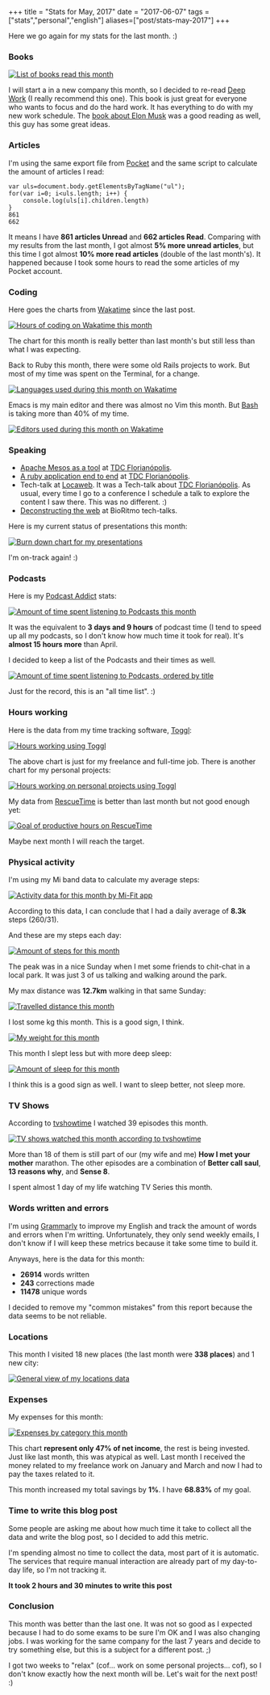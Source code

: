 +++
title = "Stats for May, 2017"
date = "2017-06-07"
tags = ["stats","personal","english"]
aliases=["post/stats-may-2017"]
+++

Here we go again for my stats for the last month. :)

### Books

[![List of books read this month](/images/stats/2017/may/goodreads.png "List of books read this month")](https://www.goodreads.com/pothix "")

I will start a in a new company this month, so I decided to
re-read [Deep Work](http://amzn.to/2sNBJQs) (I really recommend this
one). This book is just great for everyone who wants to focus and do
the hard work. It has everything to do with my new work
schedule. The [book about Elon Musk](http://amzn.to/2r1nCG0) was a
good reading as well, this guy has some great ideas.

### Articles

I'm using the same export file from [Pocket](https://getpocket.com) and the same script to calculate the amount of articles I read:

```
var uls=document.body.getElementsByTagName("ul");
for(var i=0; i<uls.length; i++) {
    console.log(uls[i].children.length)
}
861
662
```

It means I have **861 articles Unread** and **662 articles
Read**. Comparing with my results from the last month, I got almost
**5% more unread articles**, but this time I got almost **10% more
read articles** (double of the last month's). It happened
because I took some hours to read the some articles of my Pocket
account.

### Coding

Here goes the charts from [Wakatime](https://wakatime.com/i/PotHix)
since the last post.

[![Hours of coding on Wakatime this month](/images/stats/2017/may/wakatime-coding.png "Hours of coding on Wakatime this month")](https://wakatime.com/@PotHix "")

The chart for this month is really better than last month's but still
less than what I was expecting.

Back to Ruby this month, there were some old Rails projects to work. But most of my time was spent on the Terminal, for a change.

[![Languages used during this month on Wakatime](/images/stats/2017/may/wakatime-languages.png "Languages used during this month on Wakatime")](https://wakatime.com/@PotHix "")

Emacs is my main editor and there was almost no Vim this
month. But [Bash](https://github.com/irondoge/bash-wakatime) is taking
more than 40% of my time.

[![Editors used during this month on Wakatime](/images/stats/2017/may/wakatime-editors.png "Editors used during this month on Wakatime")](https://wakatime.com/@PotHix "")

### Speaking

+ [Apache Mesos as a tool](https://www.eventials.com/Globalcode/quarta-a-tarde-tdconline-floripa-2017-stadium/) at [TDC Florianópolis](http://www.thedevelopersconference.com.br/tdc/2017/florianopolis/trilhas).
+ [A ruby application end to end](https://www.eventials.com/Globalcode/sabado-a-tarde-tdconline-floripa-2017-stadium/) at [TDC Florianópolis](http://www.thedevelopersconference.com.br/tdc/2017/florianopolis/trilhas).
+ Tech-talk at [Locaweb](https://locaweb.com.br). It was a Tech-talk about [TDC Florianópolis](http://www.thedevelopersconference.com.br/tdc/2017/florianopolis/trilhas). As usual, every time I go to a conference I schedule a talk to explore the content I saw there. This was no different. :)
+ [Deconstructing the web](http://cege.la/OSc9Yb) at BioRitmo tech-talks.

Here is my current status of presentations this month:

[![Burn down chart for my presentations](/images/stats/2017/may/presentations.png "Burn down chart for my presentations")](/images/stats/2017/may/presentations.png "")

I'm on-track again! :)

### Podcasts

Here is
my
[Podcast Addict](https://play.google.com/store/apps/details?id=com.bambuna.podcastaddict&hl=en) stats:

[![Amount of time spent listening to Podcasts this month](/images/stats/2017/may/podcasts.jpg "Amount of time spent listening to Podcasts this month")](/images/stats/2017/may/podcasts.jpg)

It was the equivalent to **3 days and 9 hours** of podcast time (I tend
to speed up all my podcasts, so I don't know how much time it took for
real). It's **almost 15 hours more** than April.

I decided to keep a list of the Podcasts and their times as well.

[![Amount of time spent listening to Podcasts, ordered by title](/images/stats/2017/may/podcast_titles.jpg "Amount of time spent listening to Podcasts, ordered by title")](/images/stats/2017/may/podcast_titles.jpg)

Just for the record, this is an "all time list". :)

### Hours working

Here is the data from my time tracking
software, [Toggl](https://toggl.com):

[![Hours working using Toggl](/images/stats/2017/may/toggl-time-working.png "Hours working using Toggl")](/images/stats/2017/may/toggl-time-working.png "")

The above chart is just for my freelance and full-time job. There is
another chart for my personal projects:

[![Hours working on personal projects using Toggl](/images/stats/2017/may/toggl-time-personal-projects.png "Hours working on personal projects using Toggl")](/images/stats/2017/may/toggl-time-personal-projects.png "")

My data from [RescueTime](https://www.rescuetime.com/ref/1403570) is better than last month but not good enough yet:

[![Goal of productive hours on RescueTime](/images/stats/2017/may/rescuetime-productivetime.png "Goal of productive hours on RescueTime")](/images/stats/2017/may/rescuetime-productivetime.png "")

Maybe next month I will reach the target.

### Physical activity

I'm using my Mi band data to calculate my average steps:

[![Activity data for this month by Mi-Fit app](/images/stats/2017/may/activity.jpg "Activity data for this month by Mi-Fit app")](/images/stats/2017/may/activity.jpg "")

According to this data, I can conclude that I had a daily average of
**8.3k** steps (260/31).

And these are my steps each day:

[![Amount of steps for this month](/images/stats/2017/may/physical-activity-steps.png "Amount of steps for this month")](/images/stats/2017/may/physical-activity-steps.png "")

The peak was in a nice Sunday when I met some friends to chit-chat in a local park. It was just 3 of us talking and walking around the park.

My max distance was **12.7km** walking in that same Sunday:

[![Travelled distance this month](/images/stats/2017/may/physical-activity-distance.png "Travelled distance this month")](/images/stats/2017/may/physical-activity-distance.png "")

I lost some kg this month. This is a good sign, I think.

[![My weight for this month](/images/stats/2017/may/physical-activity-weight.png "My weight for this month")](/images/stats/2017/may/physical-activity-weight.png "")

This month I slept less but with more deep sleep:

[![Amount of sleep for this month](/images/stats/2017/may/sleep.jpg "Amount of sleep for this month")](/images/stats/2017/may/sleep.jpg "")

I think this is a good sign as well. I want to sleep better, not sleep
more.

### TV Shows

According to [tvshowtime](https://www.tvshowtime.com) I watched 39 episodes this month.

[![TV shows watched this month according to tvshowtime](/images/stats/2017/may/tvshows.jpg "TV shows watched this month according to tvshowtime")](/images/stats/2017/may/tvshows.jpg "")

More than 18 of them is still part of our (my wife and me) **How I
met your mother** marathon. The other episodes are a combination of **Better call saul**, **13 reasons why**, and **Sense 8**.

I spent almost 1 day of my life watching TV Series this month.

### Words written and errors

I'm using [Grammarly](https://grammarly.com) to improve my English and
track the amount of words and errors when I'm writting. Unfortunately, they only send weekly emails, I don't know if I will keep these metrics because it take some time to build it.

Anyways, here is the data for this month:

+ **26914** words written
+ **243** corrections made
+ **11478** unique words

I decided to remove my "common mistakes" from this report because the
data seems to be not reliable.

### Locations

This month I visited 18 new places (the last month were **338 places**) and 1 new city:

[![General view of my locations data](/images/stats/2017/may/location-general.png "General view of my locations data")](/images/stats/2017/may/location-general.png "")

### Expenses

My expenses for this month:

[![Expenses by category this month](/images/stats/2017/may/expenses.jpg "Expenses by category this month")](/images/stats/2017/may/expenses.jpg "")

This chart **represent only 47% of net income**, the rest is being
invested. Just like last month, this was atypical as well. Last month
I received the money related to my freelance work on January and March
and now I had to pay the taxes related to it.

This month increased my total savings by **1%**.
I have **68.83%** of my goal.

### Time to write this blog post

Some people are asking me about how much time it take to collect all
the data and write the blog post, so I decided to add this metric.

I'm spending almost no time to collect the data, most part of it is
automatic. The services that require manual interaction are already
part of my day-to-day life, so I'm not tracking it.

**It took 2 hours and 30 minutes to write this post**

### Conclusion

This month was better than the last one. It was not so good as I
expected because I had to do some exams to be sure I'm OK and I was
also changing jobs. I was working for the same company for the last 7
years and decide to try something else, but this is a subject for a
different post. ;)

I got two weeks to "relax" (cof... work on some personal
projects... cof), so I don't know exactly how the next month will
be. Let's wait for the next post! :)
